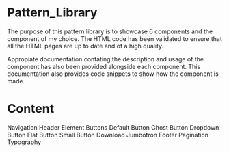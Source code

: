 # Pattern_Library

The purpose of this pattern library is to showcase 6 components and the component of my choice. The HTML code has been validated to ensure that all the HTML pages are up to date and of a high quality. 

Appropiate documentation contating the description and usage of the component has also been provided alongside each component. This documentation also provides code snippets to show how the component is made.

# Content

Navigation
Header Element
Buttons
   Default Button
   Ghost Button
   Dropdown Button
   Flat Button
   Small Button
   Download
Jumbotron
Footer
Pagination
Typography
